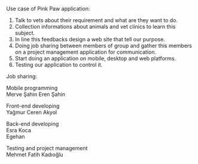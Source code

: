 

Use case of Pink Paw application:

1)	Talk to vets about their requirement and what are they want to do.
2)	Collection informations about animals and vet clinics to learn this subject.
3)	In line this feedbacks design a web site that tell our purpose.
4)	Doing job sharing between members of group and gather this members on a project management application for communication.
5)	Start doing an application on mobile, desktop and web platforms.
6)	Testing our application to control it.






Job sharing:

Mobile programming      
Merve Şahin
Eren Şahin 

Front-end developing     
Yağmur Ceren Akyol

Back-end developing                                                                                                                      
Esra Koca                                                                                                                                
Egehan

Testing and project management                                                                                                         
Mehmet Fatih Kadıoğlu

